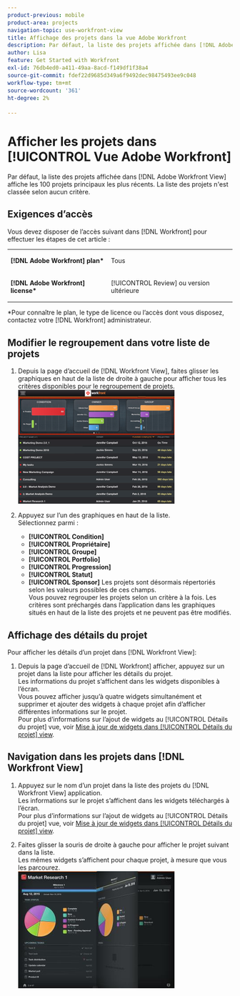 ```yaml
---
product-previous: mobile
product-area: projects
navigation-topic: use-workfront-view
title: Affichage des projets dans la vue Adobe Workfront
description: Par défaut, la liste des projets affichée dans [!DNL Adobe Workfront] La vue affiche les 100 projets principaux les plus récents. La liste des projets n'est classée selon aucun critère.
author: Lisa
feature: Get Started with Workfront
exl-id: 76db4ed0-a411-49aa-8acd-f149df1f38a4
source-git-commit: fdef22d9685d349a6f9492dec98475493ee9c048
workflow-type: tm+mt
source-wordcount: '361'
ht-degree: 2%

---
```


# Afficher les projets dans [!UICONTROL Vue Adobe Workfront]

Par défaut, la liste des projets affichée dans [!DNL Adobe Workfront View] affiche les 100 projets principaux les plus récents. La liste des projets n&#39;est classée selon aucun critère.

## Exigences d’accès

Vous devez disposer de l’accès suivant dans [!DNL Workfront] pour effectuer les étapes de cet article :

<table style="table-layout:auto"> 
 <col> 
 </col> 
 <col> 
 </col> 
 <tbody> 
  <tr> 
   <td role="rowheader"><strong>[!DNL Adobe Workfront] plan*</strong></td> 
   <td> <p>Tous</p> </td> 
  </tr> 
  <tr> 
   <td role="rowheader"><strong>[!DNL Adobe Workfront] license*</strong></td> 
   <td> <p>[!UICONTROL Review] ou version ultérieure</p> </td> 
  </tr> 
 </tbody> 
</table>

&#42;Pour connaître le plan, le type de licence ou l’accès dont vous disposez, contactez votre [!DNL Workfront] administrateur.

## Modifier le regroupement dans votre liste de projets

1. Depuis la page d’accueil de [!DNL Workfront View], faites glisser les graphiques en haut de la liste de droite à gauche pour afficher tous les critères disponibles pour le regroupement de projets.\
   ![[!DNL workfront_view_project_groupings_Adobe].png](assets/workfront-view-project-groupings-adobe-350x255.png)

1. Appuyez sur l’un des graphiques en haut de la liste.\
   Sélectionnez parmi :

   * **[!UICONTROL Condition]**
   * **[!UICONTROL Propriétaire]**
   * **[!UICONTROL Groupe]**
   * **[!UICONTROL Portfolio]**
   * **[!UICONTROL Progression]**
   * **[!UICONTROL Statut]**
   * **[!UICONTROL Sponsor]**
Les projets sont désormais répertoriés selon les valeurs possibles de ces champs.
\
      Vous pouvez regrouper les projets selon un critère à la fois. Les critères sont préchargés dans l’application dans les graphiques situés en haut de la liste des projets et ne peuvent pas être modifiés.

## Affichage des détails du projet

Pour afficher les détails d’un projet dans [!DNL Workfront View]:

1. Depuis la page d’accueil de [!DNL Workfront] afficher, appuyez sur un projet dans la liste pour afficher les détails du projet.\
   Les informations du projet s’affichent dans les widgets disponibles à l’écran.\
   Vous pouvez afficher jusqu’à quatre widgets simultanément et supprimer et ajouter des widgets à chaque projet afin d’afficher différentes informations sur le projet.\
   Pour plus d’informations sur l’ajout de widgets au [!UICONTROL Détails du projet] vue, voir [Mise à jour de widgets dans [!UICONTROL Détails du projet] view](../../../workfront-basics/mobile-apps/using-workfront-view/update-widgets-in-workfront-view.md).

## Navigation dans les projets dans [!DNL Workfront View]

1. Appuyez sur le nom d’un projet dans la liste des projets du [!DNL Workfront View] application.\
   Les informations sur le projet s’affichent dans les widgets téléchargés à l’écran.\
   Pour plus d’informations sur l’ajout de widgets au [!UICONTROL Détails du projet] vue, voir [Mise à jour de widgets dans [!UICONTROL Détails du projet] view](../../../workfront-basics/mobile-apps/using-workfront-view/update-widgets-in-workfront-view.md).

1. Faites glisser la souris de droite à gauche pour afficher le projet suivant dans la liste.\
   Les mêmes widgets s’affichent pour chaque projet, à mesure que vous les parcourez.\
   ![Image-1__6__copy.jpg](assets/image-1--6--copy-350x262.jpg) 
